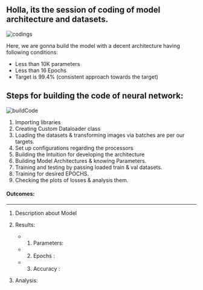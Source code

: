 ## **Holla, its the session of coding of model architecture and datasets.**

 
![codings](https://user-images.githubusercontent.com/60026221/213774847-431b9500-17bc-4602-9f4c-9620cbb38e5e.jpeg)

Here, we are gonna build the model with a decent architecture having following conditions:

   - Less than 10K parameters
   - Less than 16 Epochs
   - Target is 99.4% (consistent approach towards the target)


## Steps for building the code of neural network: 

![buildCode](https://user-images.githubusercontent.com/60026221/213779336-835d8219-b732-419d-8562-8cd3b7e2b14f.jpeg)


1. Importing libraries
2. Creating Custom Dataloader class
3. Loading the datasets & transforming images via batches are per our targets.
5. Set up configurations regarding the processors
6. Building the Intuition for developing the architecture
7. Building Model Architectures & knowing Parameters.
8. Training and testing by passing loaded train & val datasets.
9. Training for desired EPOCHS.
10. Checking the plots of losses & analysis them.


#### Outcomes:
-------------

1. Description about Model

2. Results: 
    - 1. Parameters:
    - 2. Epochs    : 
    - 3. Accuracy  : 
  
3. Analysis: 
